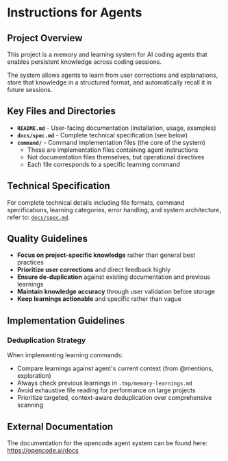 # Instructions for Agents

## Project Overview

This project is a memory and learning system for AI coding agents that enables persistent knowledge across coding sessions.

The system allows agents to learn from user corrections and explanations, store that knowledge in a structured format, and automatically recall it in future sessions.

## Key Files and Directories

- **`README.md`** - User-facing documentation (installation, usage, examples)
- **`docs/spec.md`** - Complete technical specification (see below)
- **`command/`** - Command implementation files (the core of the system)
  - These are implementation files containing agent instructions
  - Not documentation files themselves, but operational directives
  - Each file corresponds to a specific learning command

## Technical Specification

For complete technical details including file formats, command specifications, learning categories, error handling, and system architecture, refer to: [`docs/spec.md`](docs/spec.md).

## Quality Guidelines

- **Focus on project-specific knowledge** rather than general best practices
- **Prioritize user corrections** and direct feedback highly
- **Ensure de-duplication** against existing documentation and previous learnings
- **Maintain knowledge accuracy** through user validation before storage
- **Keep learnings actionable** and specific rather than vague

## Implementation Guidelines

### Deduplication Strategy

When implementing learning commands:
- Compare learnings against agent's current context (from @mentions, exploration)
- Always check previous learnings in `.tmp/memory-learnings.md`
- Avoid exhaustive file reading for performance on large projects
- Prioritize targeted, context-aware deduplication over comprehensive scanning

## External Documentation

The documentation for the opencode agent system can be found here: <https://opencode.ai/docs>
